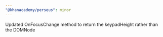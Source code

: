 ```yaml
---
"@khanacademy/perseus": minor
---
```


Updated OnFocusChange method to return the keypadHeight rather than the DOMNode
